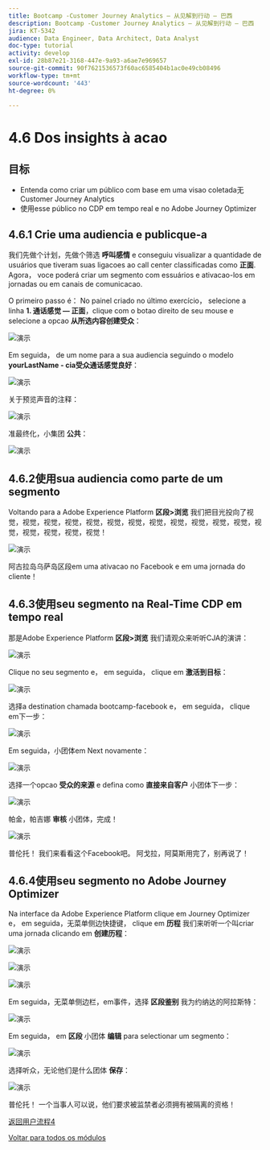 ```yaml
---
title: Bootcamp -Customer Journey Analytics — 从见解到行动 — 巴西
description: Bootcamp -Customer Journey Analytics — 从见解到行动 — 巴西
jira: KT-5342
audience: Data Engineer, Data Architect, Data Analyst
doc-type: tutorial
activity: develop
exl-id: 28b87e21-3168-447e-9a93-a6ae7e969657
source-git-commit: 90f7621536573f60ac6585404b1ac0e49cb08496
workflow-type: tm+mt
source-wordcount: '443'
ht-degree: 0%

---
```


# 4.6 Dos insights à acao

## 目标

- Entenda como criar um público com base em uma visao coletada无Customer Journey Analytics
- 使用esse público no CDP em tempo real e no Adobe Journey Optimizer

## 4.6.1 Crie uma audiencia e publicque-a

我们先做个计划，先做个筛选 **呼叫感情** e conseguiu visualizar a quantidade de usuários que tiveram suas ligacoes ao call center classificadas como **正面**. Agora， voce poderá criar um segmento com essuários e ativacao-los em jornadas ou em canais de comunicacao.

O primeiro passo é： No painel criado no último exercício， selecione a linha **1. 通话感觉 — 正面**，clique com o botao direito de seu mouse e selecione a opcao **从所选内容创建受众**：

![演示](./images/aud1.png)

Em seguida， de um nome para a sua audiencia seguindo o modelo **yourLastName - cia受众通话感觉良好**：

![演示](./images/aud2.png)

关于预览声音的注释：

![演示](./images/aud3.png)

准最终化，小集团 **公共**：

![演示](./images/aud4.png)

## 4.6.2使用sua audiencia como parte de um segmento

Voltando para a Adobe Experience Platform **区段>浏览** 我们把目光投向了视觉，视觉，视觉，视觉，视觉，视觉，视觉，视觉，视觉，视觉，视觉，视觉，视觉，视觉，视觉，视觉，视觉！

![演示](./images/aud5.png)

阿古拉岛乌萨岛区段em uma ativacao no Facebook e em uma jornada do cliente！

## 4.6.3使用seu segmento na Real-Time CDP em tempo real

那是Adobe Experience Platform **区段>浏览** 我们请观众来听听CJA的演讲：

![演示](./images/aud6.png)

Clique no seu segmento e， em seguida， clique em **激活到目标**：

![演示](./images/aud7.png)

选择a destination chamada bootcamp-facebook e， em seguida， clique em下一步：

![演示](./images/aud8.png)

Em seguida，小团体em Next novamente：

![演示](./images/aud9.png)

选择一个opcao **受众的来源** e defina como **直接来自客户** 小团体下一步：

![演示](./images/aud10.png)

帕金，帕吉娜 **审核** 小团体，完成！

![演示](./images/aud11.png)

普伦托！ 我们来看看这个Facebook吧。
阿戈拉，阿莫斯用完了，别再说了！

## 4.6.4使用seu segmento no Adobe Journey Optimizer

Na interface da Adobe Experience Platform clique em Journey Optimizer e， em seguida，无菜单侧边快捷键， clique em **历程** 我们来听听一个叫criar uma jornada clicando em **创建历程**：

![演示](./images/aud20.png)

![演示](./images/aud21.png)

![演示](./images/aud22.png)

Em seguida，无菜单侧边栏，em事件，选择 **区段鉴别** 我为约纳达的阿拉斯特：

![演示](./images/aud23.png)

Em seguida， em **区段** 小团体 **编辑** para selectionar um segmento：

![演示](./images/aud24.png)

选择听众，无论他们是什么团体 **保存**：

![演示](./images/aud25.png)

普伦托！ 一个当事人可以说，他们要求被监禁者必须拥有被隔离的资格！

[返回用户流程4](./uc4.md)

[Voltar para todos os módulos](./../../overview.md)
